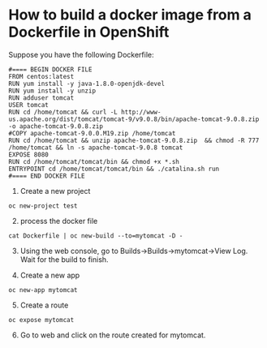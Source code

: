 # How to build a docker image from a Dockerfile in OpenShift

Suppose you have the following Dockerfile:

```
#==== BEGIN DOCKER FILE
FROM centos:latest
RUN yum install -y java-1.8.0-openjdk-devel
RUN yum install -y unzip
RUN adduser tomcat
USER tomcat
RUN cd /home/tomcat && curl -L http://www-us.apache.org/dist/tomcat/tomcat-9/v9.0.8/bin/apache-tomcat-9.0.8.zip -o apache-tomcat-9.0.8.zip
#COPY apache-tomcat-9.0.0.M19.zip /home/tomcat
RUN cd /home/tomcat && unzip apache-tomcat-9.0.8.zip  && chmod -R 777 /home/tomcat && ln -s apache-tomcat-9.0.8 tomcat
EXPOSE 8080
RUN cd /home/tomcat/tomcat/bin && chmod +x *.sh
ENTRYPOINT cd /home/tomcat/tomcat/bin && ./catalina.sh run
#==== END DOCKER FILE
```

1. Create a new project

```
oc new-project test
```

2. process the docker file

```
cat Dockerfile | oc new-build --to=mytomcat -D -
```

3. Using the web console, go to Builds->Builds->mytomcat->View Log. Wait for the build to finish.

4. Create a new app

```
oc new-app mytomcat
```

5. Create a route

```
oc expose mytomcat
```

6. Go to web and click on the route created for mytomcat.
